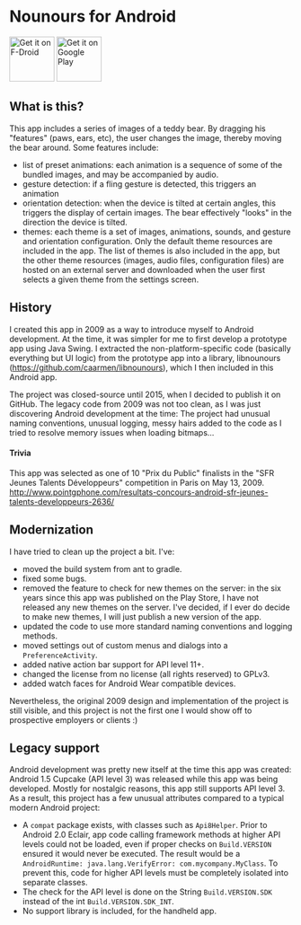 # Nounours for Android

<a href="https://f-droid.org/repository/browse/?fdid=ca.rmen.nounours" target="_blank">
<img src="https://f-droid.org/badge/get-it-on.png" alt="Get it on F-Droid" height="80"/></a>
<a href="https://play.google.com/store/apps/details?id=ca.rmen.nounours" target="_blank">
<img src="https://play.google.com/intl/en_us/badges/images/generic/en-play-badge.png" alt="Get it on Google Play" height="80"/></a>

## What is this?
This app includes a series of images of a teddy bear.  By dragging his "features" (paws, ears,
etc), the user changes the image, thereby moving the bear around.  Some features include:
* list of preset animations: each animation is a sequence of some of the bundled
  images, and may be accompanied by audio.
* gesture detection: if a fling gesture is detected, this triggers an animation
* orientation detection: when the device is tilted at certain angles, this triggers the
  display of certain images. The bear effectively "looks" in the direction the device
  is tilted.
* themes: each theme is a set of images, animations, sounds, and gesture and orientation 
  configuration. Only the default theme resources are included in the app.  The list of
  themes is also included in the app, but the other theme resources (images, audio files,
  configuration files) are hosted on an external server and downloaded when the user
  first selects a given theme from the settings screen.

## History
I created this app in 2009 as a way to introduce myself to Android development.  At the time,
it was simpler for me to first develop a prototype app using Java Swing.  I extracted the
non-platform-specific code (basically everything but UI logic) from the prototype app into a
library, libnounours (https://github.com/caarmen/libnounours), which I then included in this Android
app.


The project was closed-source until 2015, when I decided to publish it on GitHub. The legacy code
from 2009 was not too clean, as I was just discovering Android development at the time: The project
had unusual naming conventions, unusual logging, messy hairs added to the code as I tried to resolve
memory issues when loading bitmaps...

#### Trivia
This app was selected as one of 10 "Prix du Public" finalists in the "SFR Jeunes Talents Développeurs" competition
in Paris on May 13, 2009. http://www.pointgphone.com/resultats-concours-android-sfr-jeunes-talents-developpeurs-2636/

## Modernization
I have tried to clean up the project a bit. I've:
* moved the build system from ant to gradle.
* fixed some bugs.
* removed the feature to check for new themes on the server: in the six years since this app was
  published on the Play Store, I have not released any new themes on the server. I've decided, if
  I ever do decide to make new themes, I will just publish a new version of the app.
* updated the code to use more standard naming conventions and logging methods.
* moved settings out of custom menus and dialogs into a ```PreferenceActivity```.
* added native action bar support for API level 11+.
* changed the license from no license (all rights reserved) to GPLv3.
* added watch faces for Android Wear compatible devices.

Nevertheless, the original 2009 design and implementation of the project is still visible, and
this project is not the first one I would show off to prospective employers or clients :)

## Legacy support
Android development was pretty new itself at the time this app was created: Android 1.5 Cupcake (API
level 3) was released while this app was being developed.  Mostly for nostalgic reasons, this app
still supports API level 3.  As a result, this project has a few unusual attributes compared to a
typical modern Android project:
* A ```compat``` package exists, with classes such as ```Api8Helper```.
  Prior to Android 2.0 Eclair, app code calling framework methods at higher API levels could not be
  loaded, even if proper checks on ```Build.VERSION``` ensured it would never be executed. The
  result would be a ```AndroidRuntime: java.lang.VerifyError: com.mycompany.MyClass```. To prevent
  this, code for higher API levels must be completely isolated into separate classes.
* The check for the API level is done on the String ```Build.VERSION.SDK``` instead of the int ```Build.VERSION.SDK_INT```.
* No support library is included, for the handheld app.

